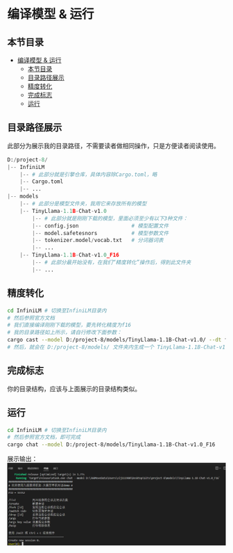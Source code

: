 # 编译模型 & 运行

## 本节目录

- [编译模型 \& 运行](#编译模型--运行)
  - [本节目录](#本节目录)
  - [目录路径展示](#目录路径展示)
  - [精度转化](#精度转化)
  - [完成标志](#完成标志)
  - [运行](#运行)

## 目录路径展示

此部分为展示我的目录路径，不需要读者做相同操作，只是方便读者阅读使用。

```python
D:/project-8/
|-- InfiniLM
    |-- # 此部分就是引擎仓库，具体内容除Cargo.toml，略
    |-- Cargo.toml
    |-- ...
|-- models
    |-- # 此部分是模型文件夹，我用它来存放所有的模型
    |-- TinyLlama-1.1B-Chat-v1.0
        |-- # 此部分就是刚刚下载的模型，里面必须至少有以下3种文件：
        |-- config.json                 # 模型配置文件
        |-- model.safetesnors           # 模型参数文件
        |-- tokenizer.model/vocab.txt   # 分词器词表
        |-- ...
    |-- TinyLlama-1.1B-Chat-v1.0_F16
        |-- # 此部分最开始没有，在我们“精度转化”操作后，得到此文件夹
        |-- ...
```

## 精度转化

```bash
cd InfiniLM # 切换至InfiniLM目录内
# 然后参照官方文档
# 我们直接编译刚刚下载的模型，要先转化精度为f16
# 我的目录路径如上所示，请自行修改下面参数：
cargo cast --model D:/project-8/models/TinyLlama-1.1B-Chat-v1.0/ --dt f16
# 然后，就会在 D:/project-8/models/ 文件夹内生成一个 TinyLlama-1.1B-Chat-v1.0_F16 文件夹
```

## 完成标志

你的目录结构，应该与上面展示的目录结构类似。

## 运行

```bash
cd InfiniLM # 切换至InfiniLM目录内
# 然后参照官方文档，即可完成
cargo chat --model D:/project-8/models/TinyLlama-1.1B-Chat-v1.0_F16
```

展示输出：
![引擎运行结果图](./resources/引擎运行结果.png)

